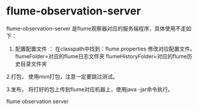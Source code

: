 flume-observation-server
========================



flume-observation-server 是flume观察器对应的服务端程序，具体使用不走如下：

1. 配置配置文件 ： 
        在classpath中找到：flume.properties 修改对应配置文件。
        flumeFolder=对应的flume日志文件夹
        flumeHistoryFolder=对应的flume历史目录文件夹
        
2.打包， 使用mvn打包，注意一定要跳过测试。

3.发布， 将打好的包上传到flume对应机器上，使用java -jar命令执行。


flume observation server
